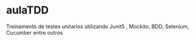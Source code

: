 # aulaTDD
Treinamento de testes unitarios utilizando Junit5 , Mockito, BDD, Selenium, Cucumber entre outros
